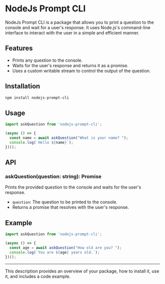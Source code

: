 

# NodeJs Prompt CLI

NodeJs Prompt CLI is a package that allows you to print a question to the console and wait for a user's response. It uses Node.js's command-line interface to interact with the user in a simple and efficient manner.

## Features

- Prints any question to the console.
- Waits for the user's response and returns it as a promise.
- Uses a custom writable stream to control the output of the question.

## Installation

```bash
npm install nodejs-prompt-cli
```

## Usage

```typescript
import askQuestion from 'nodejs-prompt-cli';

(async () => {
  const name = await askQuestion("What is your name? ");
  console.log(`Hello ${name}`);
})();
```

## API

### askQuestion(question: string): Promise<string>

Prints the provided question to the console and waits for the user's response.

- `question`: The question to be printed to the console.
- Returns a promise that resolves with the user's response.

## Example

```typescript
import askQuestion from 'nodejs-prompt-cli';

(async () => {
  const age = await askQuestion("How old are you? ");
  console.log(`You are ${age} years old.`);
})();
```

---

This description provides an overview of your package, how to install it, use it, and includes a code example.